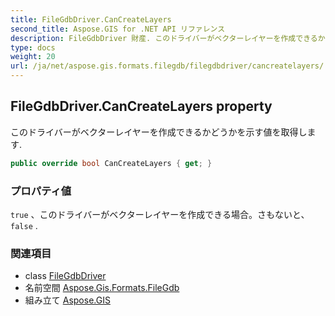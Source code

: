 ```yaml
---
title: FileGdbDriver.CanCreateLayers
second_title: Aspose.GIS for .NET API リファレンス
description: FileGdbDriver 財産. このドライバーがベクターレイヤーを作成できるかどうかを示す値を取得します.
type: docs
weight: 20
url: /ja/net/aspose.gis.formats.filegdb/filegdbdriver/cancreatelayers/
---
```

## FileGdbDriver.CanCreateLayers property

このドライバーがベクターレイヤーを作成できるかどうかを示す値を取得します.

```csharp
public override bool CanCreateLayers { get; }
```

### プロパティ値

`true` 、このドライバーがベクターレイヤーを作成できる場合。さもないと、`false` .

### 関連項目

* class [FileGdbDriver](../)
* 名前空間 [Aspose.Gis.Formats.FileGdb](../../filegdbdriver/)
* 組み立て [Aspose.GIS](../../../)


